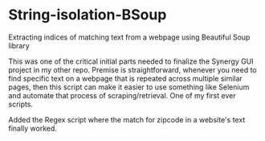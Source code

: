 # String-isolation-BSoup
Extracting indices of matching text from a webpage using Beautiful Soup library


This was one of the critical initial parts needed to finalize the Synergy GUI project in my other repo. Premise is straightforward, whenever you need to find specific text on a webpage that is repeated across multiple similar pages, then this script can make it easier to use something like Selenium and automate that process of scraping/retrieval. One of my first ever scripts. 

Added the Regex script where the match for zipcode in a website's text finally worked. 
